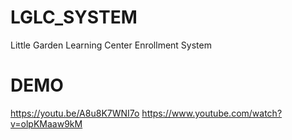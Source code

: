 # LGLC_SYSTEM
Little Garden Learning Center Enrollment System

# DEMO 
https://youtu.be/A8u8K7WNI7o
https://www.youtube.com/watch?v=olpKMaaw9kM
